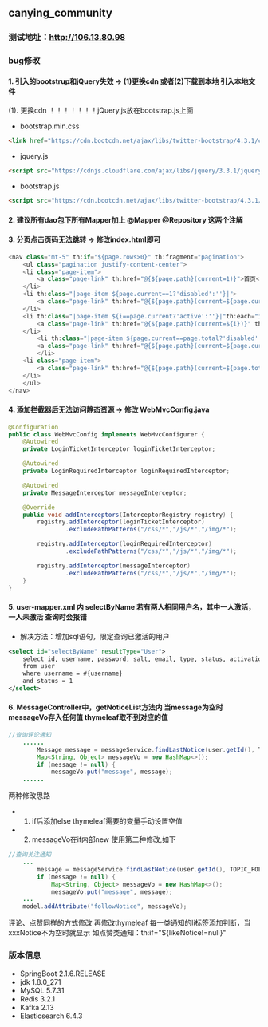 ## canying_community

### 测试地址：<http://106.13.80.98>

### bug修改

#### 1. 引入的bootstrup和jQuery失效 -> (1)更换cdn 或者(2)下载到本地 引入本地文件
(1). 更换cdn ！！！！！！！jQuery.js放在bootstrap.js上面
* bootstrap.min.css
~~~html
<link href="https://cdn.bootcdn.net/ajax/libs/twitter-bootstrap/4.3.1/css/bootstrap.min.css" rel="stylesheet">
~~~
* jquery.js
~~~html
<script src="https://cdnjs.cloudflare.com/ajax/libs/jquery/3.3.1/jquery.js" integrity="sha256-2Kok7MbOyxpgUVvAk/HJ2jigOSYS2auK4Pfzbm7uH60=" crossorigin="anonymous"></script>
~~~
* bootstrap.js
~~~html
<script src="https://cdn.bootcdn.net/ajax/libs/twitter-bootstrap/4.3.1/js/bootstrap.js"></script>
~~~


#### 2. 建议所有dao包下所有Mapper加上 @Mapper @Repository 这两个注解

#### 3. 分页点击页码无法跳转 -> 修改index.html即可
```java 
<nav class="mt-5" th:if="${page.rows>0}" th:fragment="pagination">
    <ul class="pagination justify-content-center">
	<li class="page-item">
	    <a class="page-link" th:href="@{${page.path}(current=1)}">首页</a>
	</li>
	<li th:class="|page-item ${page.current==1?'disabled':''}|">
	    <a class="page-link" th:href="@{${page.path}(current=${page.current-1})}">上一页</a>
	</li>
	<li th:class="|page-item ${i==page.current?'active':''}|"th:each="i:${#numbers.sequence(page.from,page.to)}">
	    <a class="page-link" th:href="@{${page.path}(current=${i})}" th:text="${i}">1</a>
	</li>
        <li th:class="|page-item ${page.current==page.total?'disabled':''}|">
	    <a class="page-link" th:href="@{${page.path}(current=${page.current+1})}">下一页</a>
        </li>
	<li class="page-item">
	    <a class="page-link" th:href="@{${page.path}(current=${page.total})}">末页</a>
	</li>
    </ul>
</nav>
```
#### 4. 添加拦截器后无法访问静态资源 -> 修改 WebMvcConfig.java 
~~~java
@Configuration
public class WebMvcConfig implements WebMvcConfigurer {
    @Autowired
    private LoginTicketInterceptor loginTicketInterceptor;

    @Autowired
    private LoginRequiredInterceptor loginRequiredInterceptor;

    @Autowired
    private MessageInterceptor messageInterceptor;

    @Override
    public void addInterceptors(InterceptorRegistry registry) {
        registry.addInterceptor(loginTicketInterceptor)
                .excludePathPatterns("/css/*","/js/*","/img/*");

        registry.addInterceptor(loginRequiredInterceptor)
                .excludePathPatterns("/css/*","/js/*","/img/*");

        registry.addInterceptor(messageInterceptor)
                .excludePathPatterns("/css/*","/js/*","/img/*");
    }
}
~~~

#### 5. user-mapper.xml 内 selectByName 若有两人相同用户名，其中一人激活，一人未激活 查询时会报错
* 解决方法：增加sql语句，限定查询已激活的用户
~~~xml
<select id="selectByName" resultType="User">
    select id, username, password, salt, email, type, status, activation_code, header_url, create_time
    from user
    where username = #{username}
    and status = 1
</select>
~~~

#### 6. MessageController中，getNoticeList方法内 当message为空时 messageVo存入任何值 thymeleaf取不到对应的值
~~~java
//查询评论通知
	......
        Message message = messageService.findLastNotice(user.getId(), TOPIC_COMMENT);
        Map<String, Object> messageVo = new HashMap<>();
        if (message != null) {
            messageVo.put("message", message);
	......
~~~
两种修改思路
* 1. if后添加else thymeleaf需要的变量手动设置空值 
* 2. messageVo在if内部new
使用第二种修改,如下
~~~java
//查询关注通知
	...
        message = messageService.findLastNotice(user.getId(), TOPIC_FOLLOW);
        if (message != null) {
            Map<String, Object> messageVo = new HashMap<>();
            messageVo.put("message", message);
	...
	model.addAttribute("followNotice", messageVo);
~~~
评论、点赞同样的方式修改
再修改thymeleaf 
每一类通知的li标签添加判断，当xxxNotice不为空时就显示 如点赞类通知：th:if="${likeNotice!=null}"




### 版本信息
* SpringBoot 2.1.6.RELEASE
* jdk        1.8.0_271
* MySQL      5.7.31
* Redis      3.2.1
* Kafka      2.13
* Elasticsearch 6.4.3
